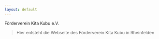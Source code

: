 ```yaml
---
layout: default
---
```


Förderverein Kita Kubu e.V.

> Hier entsteht die Webseite des Förderverein Kita Kubu in Rheinfelden
